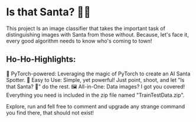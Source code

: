 # Is that Santa? 🎅🤖

This project Is an image classifier that takes the important task of distinguishing images with Santa from those without. 
Because, let's face it, every good algorithm needs to know who's coming to town!

## Ho-Ho-Highlights:

🎁 PyTorch-powered: Leveraging the magic of PyTorch to create an AI Santa Spotter.
🚀 Easy to Use: Simple, yet powerful! Just point, shoot, and let "Is that Santa? 🎅" do the rest.
🖼️ All-in-One: Data images? I got you covered! Everything you need is included in the zip file named "TrainTestData.zip".

Explore, run and fell free to comment and upgrade any strange command you find there, that should not exist!

